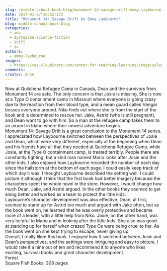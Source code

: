 ```yaml
---
slug: /middle-school-book-blog/monument-14-savage-drift-emmy-laybourne
date: 2017-01-27T10:52:17Z
title: "Monument 14: Savage Drift by Emmy Laybourne"
blog: middle-school-book-blog
categories:
  - adv
  - dystopian-science-fiction
  - scifi
  - ya
authors:
  - emmy-laybourne
images:
  - https://res.cloudinary.com/center-for-teaching-learning/image/upload/v1637513094/5770033._SY540_-225x300.jpg.jpg
comments:
creator: Anne
---
```


Now at Quilchena Refugee Camp in Canada, Dean and the survivors from Monument 14 are safe. The only concern is that Josie is missing. She is now at a Type O containment camp in Missouri where everyone is going crazy due to the reaction from their blood type, and a mean guard called Vengar bosses everyone around. Niko finds out where she is from the start of the book and is determined to rescue her. Jake, Astrid (who is still pregnant), and Dean want to go with him. So a man at the refugee camp takes them to an airport in Idaho where their newest adventure begins.<br />Monument 14: Savage Drift is a great conclusion to the Monument 14 series. I appreciated how Laybourne switched between the perspectives of Josie and Dean, which were very different, especially at the beginning when Dean and his friends have all that they needed at Quilchena Refugee Camp, while Josie, at the Type O containment camp, is treated terribly. People there are constantly fighting, but a kind man named Mario looks after Josie and the other kids. I also enjoyed how Laybourne recorded the number of each day since the hailstorm at the bottom of each page. I could easily keep track of which day it was. I thought Laybourne described the setting well. I could picture it although I think that the first book had better imagery because the characters spent the whole novel in the store. However, I would change how much Dean, Jake, and Astrid argued. In the other books they seemed to get along better and worked as a team to protect the little kids.<br />Laybourne’s character development was also effective. Dean, at first, seemed to stand up for Astrid too much and argued with Jake often, but as the book went on, he learned that he was overly protective and became more of a leader, with a little help from Niko. Josie, on the other hand, was very helpful to Mario and in looking after the little kids. She also was good at standing up for herself when crazed Type Os were being cruel to her. As the book went on she kept trying to escape, never giving up.<br />Overall, I really liked this book. I enjoyed how It switched between Josie and Dean’s perspectives, and the settings were intriguing and easy to picture. I would rate it a nine out of ten and recommend it to anyone who likes exciting, survival books and great character development.<br />Forest<br />Square Fish Books, 308 pages
